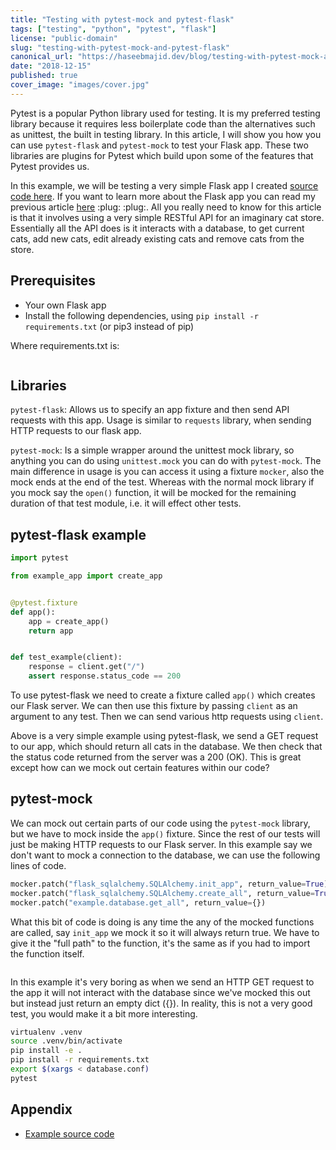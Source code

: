 ```yaml
---
title: "Testing with pytest-mock and pytest-flask"
tags: ["testing", "python", "pytest", "flask"]
license: "public-domain"
slug: "testing-with-pytest-mock-and-pytest-flask"
canonical_url: "https://haseebmajid.dev/blog/testing-with-pytest-mock-and-pytest-flask"
date: "2018-12-15"
published: true
cover_image: "images/cover.jpg"
---
```


Pytest is a popular Python library used for testing. It is my preferred testing library because it requires less boilerplate code than the alternatives such as unittest, the built in testing library.
In this article, I will show you how you can use `pytest-flask` and `pytest-mock` to test your Flask app. These two
libraries are plugins for Pytest which build upon some of the features that Pytest provides us.

In this example, we will be testing a very simple Flask app I created [source code here](https://gitlab.com/hmajid2301/articles/-/tree/master/9.%20Testing%20with%20pytest-mock%20and%20pytest-flask/source_code).
If you want to learn more about the Flask app you can read my previous article [here](/blog/simple-app-flask-sqlalchemy-and-docker/) :plug: :plug:.
All you really need to know for this article is that it involves using a very simple RESTful API for an imaginary cat store. Essentially all the API does is it interacts with a database,
to get current cats, add new cats, edit already existing cats and remove cats from the store.

## Prerequisites

- Your own Flask app
- Install the following dependencies, using `pip install -r requirements.txt` (or pip3 instead of pip)

Where requirements.txt is:

```text:title=requirements.txt file=./source_code/requirements.txt

```

## Libraries

`pytest-flask`: Allows us to specify an app fixture and then send API requests with this app. Usage is similar to `requests` library, when sending HTTP requests to our flask app.

`pytest-mock`: Is a simple wrapper around the unittest mock library, so anything you can do using `unittest.mock` you can do with `pytest-mock`. The main difference in usage is you can access it using a fixture `mocker`, also the mock ends at the end of the test. Whereas with the normal mock library if you mock say the `open()` function, it will be mocked for the remaining duration of that test module, i.e. it will effect other tests.

## pytest-flask example

```python
import pytest

from example_app import create_app


@pytest.fixture
def app():
    app = create_app()
    return app


def test_example(client):
    response = client.get("/")
    assert response.status_code == 200
```

To use pytest-flask we need to create a fixture called `app()` which creates our Flask server. We can then use this fixture by passing `client`
as an argument to any test. Then we can send various http requests using `client`.

Above is a very simple example using pytest-flask, we send a GET request to our app, which should return all cats in the database.
We then check that the status code returned from the server was a 200 (OK). This is great except how can we mock out certain features within our code?

## pytest-mock

We can mock out certain parts of our code using the `pytest-mock` library, but we have to mock inside the `app()` fixture. Since the rest of our tests will just be making HTTP requests to our Flask server. In this example say we don't want to mock a connection to the database, we can use the following lines of code.

```python
mocker.patch("flask_sqlalchemy.SQLAlchemy.init_app", return_value=True)
mocker.patch("flask_sqlalchemy.SQLAlchemy.create_all", return_value=True)
mocker.patch("example.database.get_all", return_value={})
```

What this bit of code is doing is any time the any of the mocked functions are called, say `init_app` we mock it so it will always return true. We have to give it the "full path" to the function, it's the same as if you had to import the function itself.

```python:title=text_example.py file=./source_code/tests/test_example.py

```

In this example it's very boring as when we send an HTTP GET request to the app it will not interact with the database since we've mocked this out but instead just return an empty dict ({}). In reality, this is
not a very good test, you would make it a bit more interesting.

```bash
virtualenv .venv
source .venv/bin/activate
pip install -e .
pip install -r requirements.txt
export $(xargs < database.conf)
pytest
```

## Appendix

- [Example source code](https://gitlab.com/hmajid2301/articles/-/tree/master/9.%20Testing%20with%20pytest-mock%20and%20pytest-flask/source_code)
